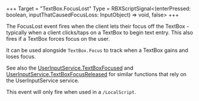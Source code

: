 +++
Target = "TextBox.FocusLost"
Type = RBXScriptSignal<(enterPressed: boolean, inputThatCausedFocusLoss: InputObject) => void, false>
+++

The FocusLost event fires when the client lets their focus off the TextBox - typically when a client clicks/taps on a TextBox to begin text entry. This also fires if a TextBox forces focus on the user.It can be used alongside `TextBox.Focus` to track when a TextBox gains and loses focus.See also the [UserInputService.TextBoxFocused](https://developer.roblox.com/api-reference/event/UserInputService/TextBoxFocused) and [UserInputService.TextBoxFocusReleased](https://developer.roblox.com/api-reference/event/UserInputService/TextBoxFocusReleased) for similar functions that rely on the UserInputService service.This event will only fire when used in a `/LocalScript`.